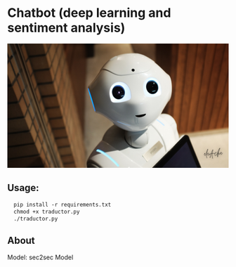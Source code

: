 # Chatbot (deep learning and sentiment analysis)
![chatbot](docs/chatbot.png)


## Usage: 
```
  pip install -r requirements.txt
  chmod +x traductor.py
  ./traductor.py
```

## About
Model: sec2sec Model